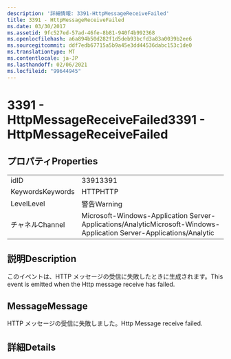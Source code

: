 ```yaml
---
description: '詳細情報: 3391-HttpMessageReceiveFailed'
title: 3391 - HttpMessageReceiveFailed
ms.date: 03/30/2017
ms.assetid: 9fc527ed-57ad-46fe-8b81-940f4b992368
ms.openlocfilehash: a6a894b50d282f1d5deb93bcfd3a83a0039b2ee6
ms.sourcegitcommit: ddf7edb67715a5b9a45e3dd44536dabc153c1de0
ms.translationtype: MT
ms.contentlocale: ja-JP
ms.lasthandoff: 02/06/2021
ms.locfileid: "99644945"
---
```

# <a name="3391---httpmessagereceivefailed"></a><span data-ttu-id="7a70e-103">3391 - HttpMessageReceiveFailed</span><span class="sxs-lookup"><span data-stu-id="7a70e-103">3391 - HttpMessageReceiveFailed</span></span>

## <a name="properties"></a><span data-ttu-id="7a70e-104">プロパティ</span><span class="sxs-lookup"><span data-stu-id="7a70e-104">Properties</span></span>  
  
|||  
|-|-|  
|<span data-ttu-id="7a70e-105">id</span><span class="sxs-lookup"><span data-stu-id="7a70e-105">ID</span></span>|<span data-ttu-id="7a70e-106">3391</span><span class="sxs-lookup"><span data-stu-id="7a70e-106">3391</span></span>|  
|<span data-ttu-id="7a70e-107">Keywords</span><span class="sxs-lookup"><span data-stu-id="7a70e-107">Keywords</span></span>|<span data-ttu-id="7a70e-108">HTTP</span><span class="sxs-lookup"><span data-stu-id="7a70e-108">HTTP</span></span>|  
|<span data-ttu-id="7a70e-109">Level</span><span class="sxs-lookup"><span data-stu-id="7a70e-109">Level</span></span>|<span data-ttu-id="7a70e-110">警告</span><span class="sxs-lookup"><span data-stu-id="7a70e-110">Warning</span></span>|  
|<span data-ttu-id="7a70e-111">チャネル</span><span class="sxs-lookup"><span data-stu-id="7a70e-111">Channel</span></span>|<span data-ttu-id="7a70e-112">Microsoft-Windows-Application Server-Applications/Analytic</span><span class="sxs-lookup"><span data-stu-id="7a70e-112">Microsoft-Windows-Application Server-Applications/Analytic</span></span>|  
  
## <a name="description"></a><span data-ttu-id="7a70e-113">説明</span><span class="sxs-lookup"><span data-stu-id="7a70e-113">Description</span></span>  

 <span data-ttu-id="7a70e-114">このイベントは、HTTP メッセージの受信に失敗したときに生成されます。</span><span class="sxs-lookup"><span data-stu-id="7a70e-114">This event is emitted when the Http message receive has failed.</span></span>  
  
## <a name="message"></a><span data-ttu-id="7a70e-115">Message</span><span class="sxs-lookup"><span data-stu-id="7a70e-115">Message</span></span>  

 <span data-ttu-id="7a70e-116">HTTP メッセージの受信に失敗しました。</span><span class="sxs-lookup"><span data-stu-id="7a70e-116">Http Message receive failed.</span></span>  
  
## <a name="details"></a><span data-ttu-id="7a70e-117">詳細</span><span class="sxs-lookup"><span data-stu-id="7a70e-117">Details</span></span>
